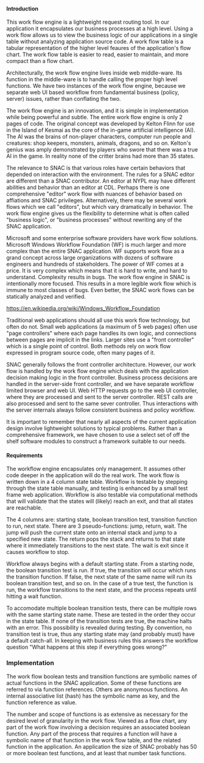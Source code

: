 
#### Introduction

This work flow engine is a lightweight request routing tool. In our application it encapsulates our business
processes at a high level. Using a work flow allows us to view the business logic of our applications in a
single table without analyzing application source code. A work flow table is a tabular representation of the
higher level feaures of the application's flow chart. The work flow table is easier to read, easier to
maintain, and more compact than a flow chart.

Architecturally, the work flow engine lives inside web middle-ware. Its function in the middle-ware is to
handle calling the proper high level functions. We have two instances of the work flow engine, because we
separate web UI based workflow from fundamental business (policy, server) issues, rather than conflating the
two.

The work flow engine is an innovation, and it is simple in implementation while being powerful and subtle. The
entire work flow engine is only 2 pages of code. The original concept was developed by Kelton Flinn for use in
the Island of Kesmai as the core of the in-game artificial intelligence (AI). The AI was the brains of
non-player characters, computer run people and creatures: shop keepers, monsters, animals, dragons, and so
on. Kelton's genius was amply demonstrated by players who swore that there was a true AI in the game. In
reality none of the critter brains had more than 35 states.

The relevance to SNAC is that various roles have certain behaviors that depended on interaction with the
environment. The rules for a SNAC editor are different than a SNAC contributor. An editor at NYPL may have
different abilities and behavior than an editor at CDL. Perhaps there is one comprehensive "editor" work flow
with nuances of behavior based on affiations and SNAC privileges. Alternatively, there may be several work
flows which we call "editors", but which vary dramatically in behavior. The work flow engine gives us the
flexibility to determine what is often called "business logic", or "business processes" without rewriting any
of the SNAC application.

Microsoft and some enterprise software providers have work flow solutions. Microsoft Windows Workflow
Foundation (WF) is much larger and more complex than the entire SNAC application. WF supports work flow as a
grand concept across large organizations with dozens of software engineers and hundreds of stakeholders. The
power of WF comes at a price. It is very complex which means that it is hard to write, and hard to
understand. Complexity results in bugs. The work flow engine in SNAC is intentionally more focused. This
results in a more legible work flow which is immune to most classes of bugs. Even better, the SNAC work flows
can be statically analyzed and verified.

https://en.wikipedia.org/wiki/Windows_Workflow_Foundation

Traditional web applications should all use this work flow technology, but often do not. Small web
applications (a maximum of 5 web pages) often use "page controllers" where each page handles its own logic,
and connections between pages are implicit in the links. Larger sites use a "front controller" which is a
single point of control. Both methods rely on work flow expressed in program source code, often many pages of
it.

SNAC generally follows the front controller architecture. However, our work flow is handled by the work flow
engine which deals with the application decision making logic in the front controller. Business process
decisions are handled in the server-side front controller, and we have separate workflow limited browser and
web UI. Web HTTP requests go to the web UI controller, where they are processed and sent to the server
controller. REST calls are also processed and sent to the same sever controller. Thus interactions with the
server internals always follow consistent business and policy workflow.

It is important to remember that nearly all aspects of the current application design involve lightweight
solutions to typical problems. Rather than a comprehensive framework, we have chosen to use a select set of
off the shelf software modules to construct a framework suitable to our needs.


#### Requirements

The workflow engine encapsulates only management. It assumes other code deeper in the application will do the
real work. The work flow is written down in a 4 column state table. Workflow is testable by stepping through
the state table manually, and testing is enhanced by a small test frame web application. Workflow is also
testable via computational methods that will validate that the states will (likely) reach an exit, and that
all states are reachable.

The 4 columns are: starting state, boolean transition test, transition function to run, next state. There are
3 pseudo-functions: jump, return, wait. The jump will push the current state onto an internal stack and jump
to a specified new state. The return pops the stack and returns to that state where it immediately transitions
to the next state. The wait is exit since it causes workflow to stop.

Workflow always begins with a default starting state. From a starting node, the boolean transition test is
run. If true, the transition will occur which runs the transition function. If false, the next state of the
same name will run its boolean transition test, and so on. In the case of a true test, the function is run,
the workflow transitions to the next state, and the process repeats until hitting a wait function.

To accomodate multiple boolean transition tests, there can be multiple rows with the same starting state
name. These are tested in the order they occur in the state table. If none of the transition tests are true,
the machine halts with an error. This possibility is revealed during testing. By convention, no transition
test is true, thus any starting state may (and probably must) have a default catch-all. In keeping with
business rules this answers the workflow question "What happens at this step if everything goes wrong?"


### Implementation

The work flow boolean tests and transition functions are symbolic names of actual functions in the SNAC
application. Some of these functions are referred to via function references. Others are anonymous
functions. An internal associative list (hash) has the symbolic name as key, and the function reference as
value.

The number and scope of functions is as extensive as necessary for the desired level of granularity in the
work flow. Viewed as a flow chart, any part of the work flow involving a decision requires an associated
boolean function. Any part of the process that requires a function will have a symbolic name of that function
in the work flow table, and the related function in the application. An application the size of SNAC probably
has 50 or more boolean test functions, and at least that number task functions.
